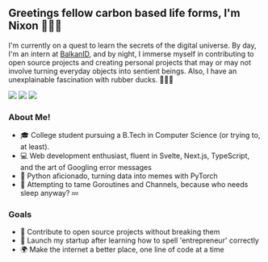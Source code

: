 ## Greetings fellow carbon based life forms, I'm Nixon 🧑🏽‍💻
I'm currently on a quest to learn the secrets of the digital universe. By day, I'm an intern at <a href="https://balkan.id">BalkanID</a>, and by night, I immerse myself in contributing to open source projects and creating personal projects that may or may not involve turning everyday objects into sentient beings. Also, I have an unexplainable fascination with rubber ducks. 🚀🤖🐤

<a href="https://twitter.com/_rnxj"><img src="https://img.shields.io/badge/Twitter-1DA1F2?style=for-the-badge&logo=twitter&logoColor=white"></a> <a href="https://www.linkedin.com/in/reuelnixon/"><img src="https://img.shields.io/badge/LinkedIn-0077B5?style=for-the-badge&logo=linkedin&logoColor=white"></a> <a href="https://www.instagram.com/_rnxj/"><img src="https://img.shields.io/badge/Instagram-E4405F?style=for-the-badge&logo=instagram&logoColor=white"></a>

### About Me!
- 🎓 College student pursuing a B.Tech in Computer Science (or trying to, at least).
- 💻 Web development enthusiast, fluent in Svelte, Next.js, TypeScript, and the art of Googling error messages
- 🐍 Python aficionado, turning data into memes with PyTorch
- 👾 Attempting to tame Goroutines and Channels, because who needs sleep anyway? 💤
  
### Goals
- 🌟 Contribute to open source projects without breaking them
- 🚀 Launch my startup after learning how to spell 'entrepreneur' correctly
- 🌍 Make the internet a better place, one line of code at a time
